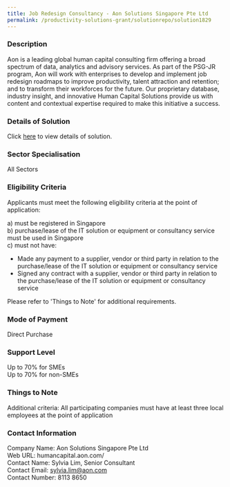 ```yaml
---
title: Job Redesign Consultancy - Aon Solutions Singapore Pte Ltd
permalink: /productivity-solutions-grant/solutionrepo/solution1829
---
```


### Description

Aon is a leading global human capital consulting firm offering a broad spectrum of data, analytics and advisory services. As part of the PSG-JR program, Aon will work with enterprises to develop and implement job redesign roadmaps to improve productivity, talent attraction and retention; and to transform their workforces for the future. Our proprietary database, industry insight, and innovative Human Capital Solutions provide us with content and contextual expertise required to make this initiative a success.

### Details of Solution

Click <a href='https://www.gobusiness.gov.sg/images/psg/CaseStudybyAonSolutionsSingaporePteLtd.pdf' target='_blank' rel='noopener'>here</a> to view details of solution.

### Sector Specialisation

All Sectors

### Eligibility Criteria

Applicants must meet the following eligibility criteria at the point of application:

a) must be registered in Singapore <br>
b) purchase/lease of the IT solution or equipment or consultancy service must be used in Singapore <br>
c) must not have:
- Made any payment to a supplier, vendor or third party in relation to the purchase/lease of the IT solution or equipment or consultancy service
- Signed any contract with a supplier, vendor or third party in relation to the purchase/lease of the IT solution or equipment or consultancy service

Please refer to 'Things to Note' for additional requirements.

### Mode of Payment
Direct Purchase

### Support Level
Up to 70% for SMEs <br>
Up to 70% for non-SMEs

### Things to Note
Additional criteria: All participating companies must have at least three local employees at the point of application

### Contact Information
Company Name: Aon Solutions Singapore Pte Ltd<br>Web URL: humancapital.aon.com/ <br>Contact Name: Sylvia Lim, Senior Consultant<br>Contact Email: sylvia.lim@aon.com <br>Contact Number:  8113 8650

